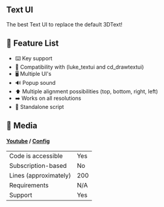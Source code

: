 
##  Text UI

The best Text UI to replace the default 3DText!

##  🌟 Feature List 
- ⌨️ Key support
- 👥 Compatibility with (luke_textui and cd_drawtextui)
- 🖥️ Multiple UI's
- 🔊 Popup sound
- ⬆️ Multiple alignment possibilities (top, bottom, right, left)
- ➡️ Works on all resolutions
- 🚀 Standalone script




## 🎥 Media 

#### [Youtube](https://youtu.be/UHcuTl5sMgc) / [Config](https://imgur.com/a/zNlIdKV)


|                                         |                                |
|-------------------------------------|----------------------------|
| Code is accessible       | Yes     |
| Subscription-based      | No                         |
| Lines (approximately)  | 200             |
| Requirements                | N/A |
| Support                           | Yes                       |